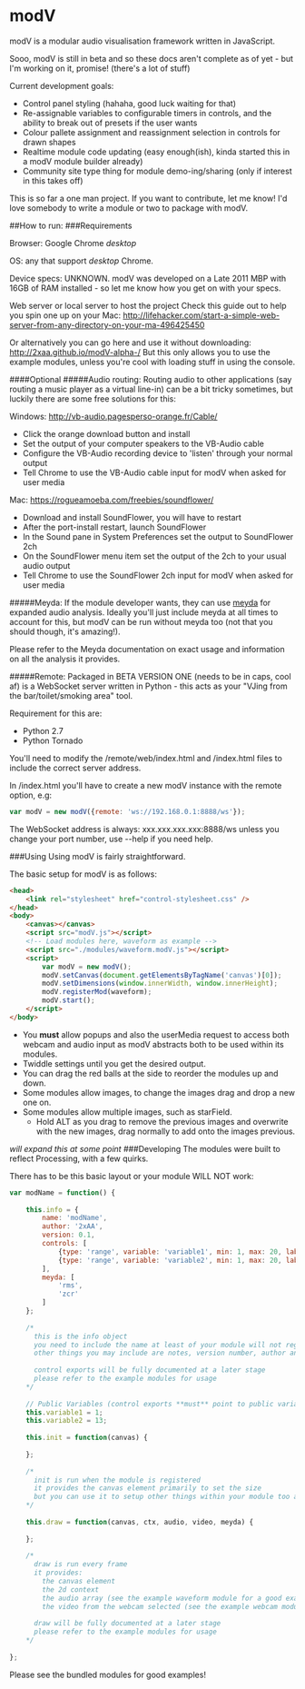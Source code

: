 # modV

modV is a modular audio visualisation framework written in JavaScript.

Sooo, modV is still in beta and so these docs aren't complete as of yet - but I'm working on it, promise! (there's a lot of stuff)

Current development goals:

  - Control panel styling (hahaha, good luck waiting for that)
  - Re-assignable variables to configurable timers in controls, and the ability to break out of presets if the user wants
  - Colour pallete assignment and reassignment selection in controls for drawn shapes
  - Realtime module code updating (easy enough(ish), kinda started this in a modV module builder already)
  - Community site type thing for module demo-ing/sharing (only if interest in this takes off)

This is so far a one man project. If you want to contribute, let me know! I'd love somebody to write a module or two to package with modV.

##How to run:
###Requirements

Browser: Google Chrome *desktop*

OS: any that support *desktop* Chrome.

Device specs: UNKNOWN. modV was developed on a Late 2011 MBP with 16GB of RAM installed - so let me know how you get on with your specs.

Web server or local server to host the project
Check this guide out to help you spin one up on your Mac:
http://lifehacker.com/start-a-simple-web-server-from-any-directory-on-your-ma-496425450

Or alternatively you can go here and use it without downloading: http://2xaa.github.io/modV-alpha-/
But this only allows you to use the example modules, unless you're cool with loading stuff in using the console.

####Optional
#####Audio routing:
Routing audio to other applications (say routing a music player as a virtual line-in) can be a bit tricky sometimes, but luckily there are some free solutions for this:

Windows:
http://vb-audio.pagesperso-orange.fr/Cable/

* Click the orange download button and install
* Set the output of your computer speakers to the VB-Audio cable
* Configure the VB-Audio recording device to 'listen' through your normal output
* Tell Chrome to use the VB-Audio cable input for modV when asked for user media

Mac:
https://rogueamoeba.com/freebies/soundflower/

* Download and install SoundFlower, you will have to restart
* After the port-install restart, launch SoundFlower
* In the Sound pane in System Preferences set the output to SoundFlower 2ch
* On the SoundFlower menu item set the output of the 2ch to your usual audio output
* Tell Chrome to use the SoundFlower 2ch input for modV when asked for user media

#####Meyda:
If the module developer wants, they can use [meyda](https://github.com/hughrawlinson/meyda) for expanded audio analysis. Ideally you'll just include meyda at all times to account for this, but modV can be run without meyda too (not that you should though, it's amazing!).

Please refer to the Meyda documentation on exact usage and information on all the analysis it provides.

#####Remote:
Packaged in BETA VERSION ONE (needs to be in caps, cool af) is a WebSocket server written in Python - this acts as your "VJing from the bar/toilet/smoking area" tool.

Requirement for this are:

 - Python 2.7
 - Python Tornado

You'll need to modify the /remote/web/index.html and /index.html files to include the correct server address.

In /index.html you'll have to create a new modV instance with the remote option, e.g:

``` JavaScript
var modV = new modV({remote: 'ws://192.168.0.1:8888/ws'});
```

The WebSocket address is always: xxx.xxx.xxx.xxx:8888/ws unless you change your port number, use --help if you need help.


###Using
Using modV is fairly straightforward.

The basic setup for modV is as follows:
```HTML
<head>
	<link rel="stylesheet" href="control-stylesheet.css" />
</head>
<body>
	<canvas></canvas>
	<script src="modV.js"></script>
	<!-- Load modules here, waveform as example -->
	<script src="./modules/waveform.modV.js"></script>
	<script>
		var modV = new modV();
		modV.setCanvas(document.getElementsByTagName('canvas')[0]);
		modV.setDimensions(window.innerWidth, window.innerHeight);
		modV.registerMod(waveform);
		modV.start();
	</script>
</body>
```

* You **must** allow popups and also the userMedia request to access both webcam and audio input as modV abstracts both to be used within its modules.
* Twiddle settings until you get the desired output.
* You can drag the red balls at the side to reorder the modules up and down.
* Some modules allow images, to change the images drag and drop a new one on.
* Some modules allow multiple images, such as starField.
  * Hold ALT as you drag to remove the previous images and overwrite with the new images, drag normally to add onto the images previous.

*will expand this at some point*
###Developing
The modules were built to reflect Processing, with a few quirks.

There has to be this basic layout or your module WILL NOT work:

```JavaScript
var modName = function() {
	
	this.info = {
		name: 'modName',
		author: '2xAA',
		version: 0.1,
		controls: [
			{type: 'range', variable: 'variable1', min: 1, max: 20, label: 'Variable 1 Label'},
			{type: 'range', variable: 'variable2', min: 1, max: 20, label: 'Variable 2 label'}
		],
		meyda: [
			'rms',
			'zcr'
		]
	};
	
	/*
	  this is the info object
	  you need to include the name at least of your module will not register
	  other things you may include are notes, version number, author and control exports
	  
	  control exports will be fully documented at a later stage
	  please refer to the example modules for usage
	*/
	
	// Public Variables (control exports **must** point to public variables)
	this.variable1 = 1;
	this.variable2 = 13;
	
	this.init = function(canvas) {
		
	};
	
	/*
	  init is run when the module is registered
	  it provides the canvas element primarily to set the size
	  but you can use it to setup other things within your module too ahead of runtime
	*/
		
	this.draw = function(canvas, ctx, audio, video, meyda) {
		
	};
	
	/*
	  draw is run every frame
	  it provides:
	    the canvas element
	    the 2d context
	    the audio array (see the example waveform module for a good example on usage)
	    the video from the webcam selected (see the example webcam module for a good example on usage)
	    
	  draw will be fully documented at a later stage
	  please refer to the example modules for usage
	*/
	
};
```

Please see the bundled modules for good examples!